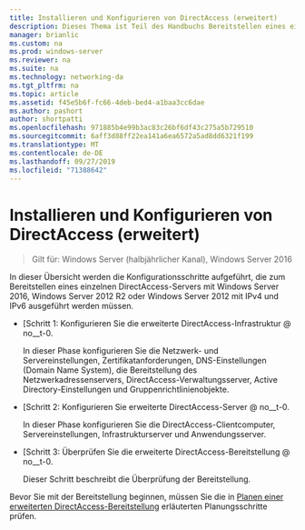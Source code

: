 ```yaml
---
title: Installieren und Konfigurieren von DirectAccess (erweitert)
description: Dieses Thema ist Teil des Handbuchs Bereitstellen eines einzelnen DirectAccess-Servers mit erweiterten Einstellungen für Windows Server 2016.
manager: brianlic
ms.custom: na
ms.prod: windows-server
ms.reviewer: na
ms.suite: na
ms.technology: networking-da
ms.tgt_pltfrm: na
ms.topic: article
ms.assetid: f45e5b6f-fc66-4deb-bed4-a1baa3cc6dae
ms.author: pashort
author: shortpatti
ms.openlocfilehash: 971885b4e99b3ac83c26bf6df43c275a5b729510
ms.sourcegitcommit: 6aff3d88ff22ea141a6ea6572a5ad8dd6321f199
ms.translationtype: MT
ms.contentlocale: de-DE
ms.lasthandoff: 09/27/2019
ms.locfileid: "71388642"
---
```

# <a name="install-and-configure-advanced-directaccess"></a>Installieren und Konfigurieren von DirectAccess (erweitert)

>Gilt für: Windows Server (halbjährlicher Kanal), Windows Server 2016

In dieser Übersicht werden die Konfigurationsschritte aufgeführt, die zum Bereitstellen eines einzelnen DirectAccess-Servers mit Windows Server 2016, Windows Server 2012 R2 oder Windows Server 2012 mit IPv4 und IPv6 ausgeführt werden müssen.  
  
-   [Schritt 1: Konfigurieren Sie die erweiterte DirectAccess-Infrastruktur @ no__t-0.  
  
    In dieser Phase konfigurieren Sie die Netzwerk- und Servereinstellungen, Zertifikatanforderungen, DNS-Einstellungen (Domain Name System), die Bereitstellung des Netzwerkadressenservers, DirectAccess-Verwaltungsserver, Active Directory-Einstellungen und Gruppenrichtlinienobjekte.  
  
-   [Schritt 2: Konfigurieren Sie erweiterte DirectAccess-Server @ no__t-0.  
  
    In dieser Phase konfigurieren Sie die DirectAccess-Clientcomputer, Servereinstellungen, Infrastrukturserver und Anwendungsserver.  
  
-   [Schritt 3: Überprüfen Sie die erweiterte DirectAccess-Bereitstellung @ no__t-0.  
  
    Dieser Schritt beschreibt die Überprüfung der Bereitstellung.  
  
Bevor Sie mit der Bereitstellung beginnen, müssen Sie die in [Planen einer erweiterten DirectAccess-Bereitstellung](Plan-an-Advanced-DirectAccess-Deployment.md) erläuterten Planungsschritte prüfen.  
  


